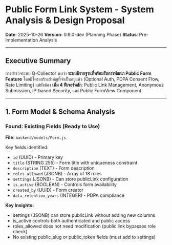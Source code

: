 # Public Form Link System - System Analysis & Design Proposal

**Date**: 2025-10-26
**Version**: 0.9.0-dev (Planning Phase)
**Status**: Pre-Implementation Analysis

---

## Executive Summary

การสำรวจระบบ Q-Collector พบว่า **ระบบมีรากฐานที่พร้อมรับการพัฒนา Public Form Feature** โดยมีโครงสร้างสำคัญที่จำเป็นอยู่แล้ว (Optional Auth, PDPA Consent Flow, Rate Limiting) แต่ยังต้อง **เพิ่ม 4 ฟีเจอร์หลัก**: Public Link Management, Anonymous Submission, IP-based Security, และ Public FormView Component

---

## 1. Form Model & Schema Analysis

### Found: Existing Fields (Ready to Use)

**File**: `backend/models/Form.js`

Key fields identified:
- `id` (UUID) - Primary key
- `title` (STRING 255) - Form title with uniqueness constraint
- `description` (TEXT) - Form description
- `roles_allowed` (JSONB) - Array of 18 roles
- `settings` (JSONB) - Can store publicLink configuration
- `is_active` (BOOLEAN) - Controls form availability
- `created_by` (UUID) - Form creator
- `data_retention_years` (INTEGER) - PDPA compliance

**Key Insights:**
- settings (JSONB) can store publicLink without adding new columns
- is_active controls both authenticated and public access
- roles_allowed does not need modification (public link bypasses role check)
- No existing public_slug or public_token fields (must add to settings)


